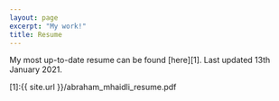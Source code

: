 ```yaml
---
layout: page
excerpt: "My work!"
title: Resume
---
```



My most up-to-date resume can be found [here][1].
Last updated 13th January 2021.

[1]:{{ site.url }}/abraham_mhaidli_resume.pdf